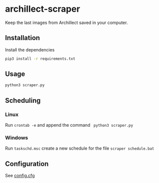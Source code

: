 # archillect-scraper

Keep the last images from Archillect saved in your computer.

## Installation

Install the dependencies

```bash
pip3 install -r requirements.txt
```

## Usage

```bash
python3 scraper.py
```

## Scheduling

### Linux
Run ```crontab -e``` and append the command ``` python3 scraper.py```

### Windows
Run ```taskschd.msc``` create a new schedule for the file ```scraper schedule.bat```






## Configuration

See [config.cfg](config.cfg)
